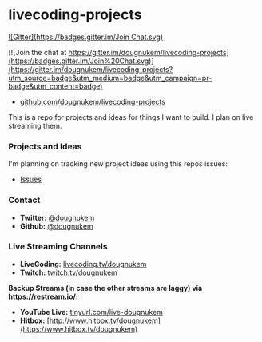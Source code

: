 # livecoding-projects
[![Gitter](https://badges.gitter.im/Join Chat.svg)](https://gitter.im/dougnukem/livecoding-projects?utm_source=badge&utm_medium=badge&utm_campaign=pr-badge&utm_content=badge)



[![Join the chat at https://gitter.im/dougnukem/livecoding-projects](https://badges.gitter.im/Join%20Chat.svg)](https://gitter.im/dougnukem/livecoding-projects?utm_source=badge&utm_medium=badge&utm_campaign=pr-badge&utm_content=badge)

- [github.com/dougnukem/livecoding-projects](https://github.com/dougnukem/livecoding-projects)

This is a repo for projects and ideas for things I want to build. I plan on live streaming them.

### Projects and Ideas

I'm planning on tracking new project ideas using this repos issues:
- [Issues](https://github.com/dougnukem/livecoding-projects/issues)

### Contact

- **Twitter:**  [@dougnukem](https://twitter.com/dougnukem)
- **Github:** [@dougnukem](https://github.com/dougnukem/)

### Live Streaming Channels

- **LiveCoding:** [livecoding.tv/dougnukem](https://livecoding.tv/dougnukem)
- **Twitch:** [twitch.tv/dougnukem](https://twitch.tv/dougnukem)

**Backup Streams (in case the other streams are laggy) via https://restream.io/:**
- **YouTube Live:** [tinyurl.com/live-dougnukem](https://tinyurl.com/live-dougnukem)
- **Hitbox:** [http://www.hitbox.tv/dougnukem](https://www.hitbox.tv/dougnukem)

